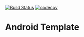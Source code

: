 [![Build Status](https://travis-ci.com/piotrserafin/pwr_nasa.svg?token=6sSbWc2ydRjd8XU1MT9t&branch=master)](https://travis-ci.com/piotrserafin/pwr_nasa)
[![codecov](https://codecov.io/gh/piotrserafin/pwr_nasa/branch/master/graph/badge.svg?token=sTKPCYBMZC)](https://codecov.io/gh/piotrserafin/pwr_nasa)

# Android Template

